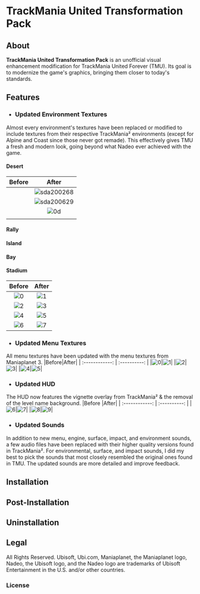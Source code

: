 # TrackMania United Transformation Pack
## About
**TrackMania United Transformation Pack** is an unofficial visual enhancement modification for TrackMania United Forever (TMU).
Its goal is to modernize the game's graphics, bringing them closer to today's standards.

## Features
- ### Updated Environment Textures
Almost every environment's textures have been replaced or modified to include textures from their respective TrackMania² environments (except for Alpine and Coast since those never got remade). This effectively gives TMU a fresh and modern look, going beyond what Nadeo ever achieved with the game.
#### Desert
|Before|After|
| :------------: | :----------: |
||![sda200268](https://user-images.githubusercontent.com/32438273/112354830-7414a500-8ca3-11eb-81f8-ce41924577cb.jpg)|
||![sda200629](https://user-images.githubusercontent.com/32438273/112354929-8f7fb000-8ca3-11eb-861f-cfb59490029b.jpg)|
||![0d](https://user-images.githubusercontent.com/32438273/112355469-0ddc5200-8ca4-11eb-8329-c1b06efdde29.jpg)|
|||

#### Rally
#### Island
#### Bay
#### Stadium
|Before|After|
| :------------: | :----------: |
|![0](https://user-images.githubusercontent.com/32438273/112340762-3f9aec00-8c97-11eb-92db-1c2b6acacac4.jpg)|![1](https://user-images.githubusercontent.com/32438273/112340785-4590cd00-8c97-11eb-99a4-db795740d153.jpg)|
|![2](https://user-images.githubusercontent.com/32438273/112340867-58a39d00-8c97-11eb-8dc6-821ef67cbe9b.jpg)|![3](https://user-images.githubusercontent.com/32438273/112340850-56414300-8c97-11eb-8065-f185f66aad13.jpg)|
|![4](https://user-images.githubusercontent.com/32438273/112340927-63f6c880-8c97-11eb-840b-1a086ca7ba30.jpg)|![5](https://user-images.githubusercontent.com/32438273/112340956-6822e600-8c97-11eb-8d3e-0a84962061ee.jpg)|
|![6](https://user-images.githubusercontent.com/32438273/112341440-cea80400-8c97-11eb-8e12-dc85e7539167.jpg)|![7](https://user-images.githubusercontent.com/32438273/112341471-d49de500-8c97-11eb-8700-7ce60658c570.jpg)|

- ### Updated Menu Textures
All menu textures have been updated with the menu textures from Maniaplanet 3.
|Before|After|
| :------------: | :----------: |
|![0](https://user-images.githubusercontent.com/32438273/112343113-327efc80-8c99-11eb-8f3b-022a1d03fbc2.jpg)|![1](https://user-images.githubusercontent.com/32438273/112343145-37dc4700-8c99-11eb-8ffe-17b2ee1da31d.jpg)|
|![2](https://user-images.githubusercontent.com/32438273/112343166-3d399180-8c99-11eb-8ad8-2766d8c4ed58.jpg)|![3](https://user-images.githubusercontent.com/32438273/112343197-4591cc80-8c99-11eb-953a-b6bc2f8ef8ec.jpg)|
|![4](https://user-images.githubusercontent.com/32438273/112343218-4aef1700-8c99-11eb-8c0a-05421d94cfc3.jpg)|![5](https://user-images.githubusercontent.com/32438273/112343232-504c6180-8c99-11eb-8144-d96475f5cfaf.jpg)|




- ### Updated HUD
The HUD now features the vignette overlay from TrackMania² & the removal of the level name background.
|Before |After|
| :------------: | :----------: |
|![6](https://user-images.githubusercontent.com/32438273/112343901-f304e000-8c99-11eb-9c24-333ba6dc0882.jpg)|![7](https://user-images.githubusercontent.com/32438273/112345510-7a9f1e80-8c9b-11eb-8357-dc814627a7be.jpg)|
|![8](https://user-images.githubusercontent.com/32438273/112343961-01eb9280-8c9a-11eb-970a-70b79b147905.jpg)|![9](https://user-images.githubusercontent.com/32438273/112345744-b1753480-8c9b-11eb-98f9-7d17c2c18be8.jpg)|

- ### Updated Sounds
In addition to new menu, engine, surface, impact, and environment sounds, a few audio files have been replaced with their higher quality versions found in TrackMania².
For environmental, surface, and impact sounds, I did my best to pick the sounds that most closely resembled the original ones found in TMU. The updated sounds are more detailed and improve feedback.


## Installation

## Post-Installation
## Uninstallation

## Legal
All Rights Reserved. Ubisoft, Ubi.com, Maniaplanet, the Maniaplanet logo, Nadeo, the Ubisoft logo, and the Nadeo logo are trademarks of Ubisoft Entertainment in the U.S. and/or other countries.
### License  
